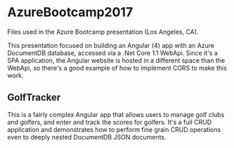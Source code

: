 # AzureBootcamp2017
Files used in the Azure Bootcamp presentation (Los Angeles, CA).

This presentation focused on building an Angular (4) app with an Azure DocumentDB database, accessed via a .Net Core 1.1 WebApi.  Since it's a SPA application, the Angular website is hosted in a different space than the WebApi, so there's a good example of how to implement CORS to make this work.

## GolfTracker
This is a fairly complex Angular app that allows users to manage golf clubs and golfers, and enter and track the scores for golfers.  It's a full CRUD application and demonstrates how to perform fine grain CRUD operations even to deeply nested DocumentDB JSON documents.
